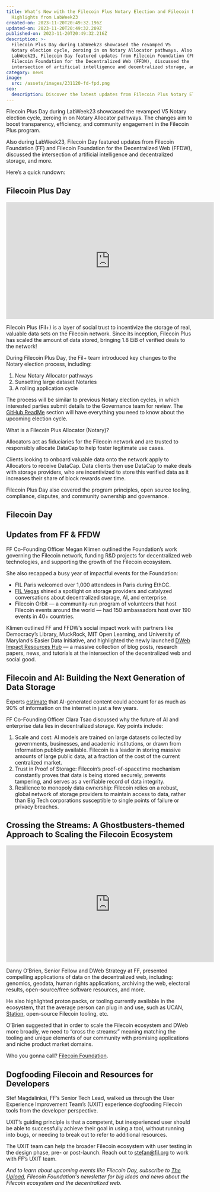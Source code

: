 ```yaml
---
title: What’s New with the Filecoin Plus Notary Election and Filecoin Day
  Highlights from LabWeek23
created-on: 2023-11-20T20:49:32.196Z
updated-on: 2023-11-20T20:49:32.209Z
published-on: 2023-11-20T20:49:32.216Z
description: >-
  Filecoin Plus Day during LabWeek23 showcased the revamped V5
  Notary election cycle, zeroing in on Notary Allocator pathways. Also during
  LabWeek23, Filecoin Day featured updates from Filecoin Foundation (FF) and
  Filecoin Foundation for the Decentralized Web (FFDW), discussed the
  intersection of artificial intelligence and decentralized storage, and more.
category: news
image:
  src: /assets/images/231120-fd-fpd.png
seo:
  description: Discover the latest updates from Filecoin Plus Notary Election and Filecoin Day at LabWeek23, including AI and decentralized storage discussions.
---
```


Filecoin Plus Day during LabWeek23 showcased the revamped V5 Notary election cycle, zeroing in on Notary Allocator pathways. The changes aim to boost transparency, efficiency, and community engagement in the Filecoin Plus program.

Also during LabWeek23, Filecoin Day featured updates from Filecoin Foundation (FF) and Filecoin Foundation for the Decentralized Web (FFDW), discussed the intersection of artificial intelligence and decentralized storage, and more.

Here’s a quick rundown:

## Filecoin Plus Day

<iframe
  src="https://www.youtube.com/embed/57Ua4AEWe_g?si=nFb8apksN6EgLB_w"
  title="Filecoin Plus Day"
  height="315"
  width="560"
  frameborder="0"
  allow="accelerometer; autoplay; clipboard-write; encrypted-media; gyroscope; picture-in-picture;"
  allowfullscreen>
</iframe>

Filecoin Plus (Fil+) is a layer of social trust to incentivize the storage of real, valuable data sets on the Filecoin network. Since its inception, Filecoin Plus has scaled the amount of data stored, bringing 1.8 EiB of verified deals to the network!

During Filecoin Plus Day, the Fil+ team introduced key changes to the Notary election process, including:

1. New Notary Allocator pathways
2. Sunsetting large dataset Notaries
3. A rolling application cycle

The process will be similar to previous Notary election cycles, in which interested parties submit details to the Governance team for review. The [GitHub ReadMe](https://github.com/filecoin-project/notary-governance/blob/main/notaries/README.md#v5-notary-allocator-election-cycle) section will have everything you need to know about the upcoming election cycle.

What is a Filecoin Plus Allocator (Notary)?

Allocators act as fiduciaries for the Filecoin network and are trusted to responsibly allocate DataCap to help foster legitimate use cases.

Clients looking to onboard valuable data onto the network apply to Allocators to receive DataCap. Data clients then use DataCap to make deals with storage providers, who are incentivized to store this verified data as it increases their share of block rewards over time.

Filecoin Plus Day also covered the program principles, open source tooling, compliance, disputes, and community ownership and governance. [](https://www.youtube.com/watch?v=57Ua4AEWe_g)

## Filecoin Day

## Updates from FF & FFDW

FF Co-Founding Officer Megan Klimen outlined the Foundation’s work governing the Filecoin network, funding R&D projects for decentralized web technologies, and supporting the growth of the Filecoin ecosystem.

She also recapped a busy year of impactful events for the Foundation:

- FIL Paris welcomed over 1,000 attendees in Paris during EthCC.
- [FIL Vegas](/blog/ai-data-verifiability-and-decentralized-storage-a-recap-from-fil-vegas) shined a spotlight on storage providers and catalyzed conversations about decentralized storage, AI, and enterprise.
- Filecoin Orbit –– a community-run program of volunteers that host Filecoin events around the world –– had 150 ambassadors host over 190 events in 40+ countries.

Klimen outlined FF and FFDW’s social impact work with partners like Democracy’s Library, MuckRock, MIT Open Learning, and University of Maryland’s Easier Data Initiative, and highlighted the newly launched [DWeb Impact Resources Hub](https://ffdweb.org/resources/) –– a massive collection of blog posts, research papers, news, and tutorials at the intersection of the decentralized web and social good.

## Filecoin and AI: Building the Next Generation of Data Storage

Experts [estimate](https://futurism.com/the-byte/experts-90-online-content-ai-generated) that AI-generated content could account for as much as 90% of information on the internet in just a few years.

FF Co-Founding Officer Clara Tsao discussed why the future of AI and enterprise data lies in decentralized storage. Key points include:

1. Scale and cost: AI models are trained on large datasets collected by governments, businesses, and academic institutions, or drawn from information publicly available. Filecoin is a leader in storing massive amounts of large public data, at a fraction of the cost of the current centralized market.
2. Trust in Proof of Storage: Filecoin’s proof-of-spacetime mechanism constantly proves that data is being stored securely, prevents tampering, and serves as a verifiable record of data integrity.
3. Resilience to monopoly data ownership: Filecoin relies on a robust, global network of storage providers to maintain access to data, rather than Big Tech corporations susceptible to single points of failure or privacy breaches.

## Crossing the Streams: A Ghostbusters-themed Approach to Scaling the Filecoin Ecosystem

<iframe
  src="https://www.youtube.com/embed/yEQz2Bfis0Y?si=29gKIzFdScqYlLdQ"
  title="Crossing the Streams"
  height="315"
  width="560"
  frameborder="0"
  allow="accelerometer; autoplay; clipboard-write; encrypted-media; gyroscope; picture-in-picture;"
  allowfullscreen>
</iframe>

Danny O’Brien, Senior Fellow and DWeb Strategy at FF, presented compelling applications of data on the decentralized web, including: genomics, geodata, human rights applications, archiving the web, electoral results, open-source/free software resources, and more.

He also highlighted proton packs, or tooling currently available in the ecosystem, that the average person can plug in and use, such as UCAN, [Station](https://www.filstation.app/), open-source Filecoin tooling, etc.

O’Brien suggested that in order to scale the Filecoin ecosystem and DWeb more broadly, we need to “cross the streams:” meaning matching the tooling and unique elements of our community with promising applications and niche product market domains.

Who you gonna call? [Filecoin Foundation](mailto:hello@fil.org).

## Dogfooding Filecoin and Resources for Developers

Stef Magdalinksi, FF’s Senior Tech Lead, walked us through the User Experience Improvement Team’s (UXIT) experience dogfooding Filecoin tools from the developer perspective.

UXIT’s guiding principle is that a competent, but inexperienced user should be able to successfully achieve their goal in using a tool, without running into bugs, or needing to break out to refer to additional resources.

The UXIT team can help the broader Filecoin ecosystem with user testing in the design phase, pre- or post-launch. Reach out to [stefan@fil.org](mailto:stefan@fil.org) to work with FF’s UXIT team.

_And to learn about upcoming events like Filecoin Day, subscribe to [The Upload](https://upload.fil.org), Filecoin Foundation's newsletter for big ideas and news about the Filecoin ecosystem and the decentralized web._
